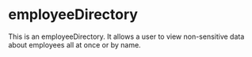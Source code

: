 # employeeDirectory
This is an employeeDirectory. It allows a user to view non-sensitive data about employees all at once or by name.

